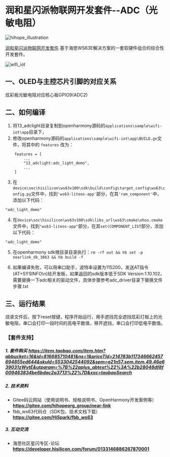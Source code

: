 # 润和星闪派物联网开发套件--ADC（光敏电阻）

![hihope_illustration](https://gitee.com/hihopeorg/hispark-hm-pegasus/raw/master/docs/figures/hihope_illustration.png)

[润和星闪派物联网开发套件](https://item.taobao.com/item.htm?abbucket=16&id=816685710481&ns=1&priceTId=214783b117346662457694855ed644&skuId=5533042544092&spm=a21n57.sem.item.49.46a639031zWytE&utparam=%7B%22aplus_abtest%22%3A%22b28048df8f009463834be6bdac2a3713%22%7D&xxc=taobaoSearch) 基于海思WS63E解决方案的一套软硬件组合的综合性开发套件。

![wifi_iot](https://img.alicdn.com/imgextra/i4/3583112207/O1CN01SvRG981SAr7bdEg3i_!!3583112207.png)



## 一、OLED与主控芯片引脚的对应关系

炫彩板光敏电阻对应核心板GPIO9(ADC2)

## 二、如何编译

1. 将13_adclight目录复制到openharmony源码的`applications\sample\wifi-iot\app`目录下，
2. 修改openharmony源码的`applications\sample\wifi-iot\app\BUILD.gn`文件，将其中的 `features` 改为：

```
    features = [
        ...
        "13_adclight:adc_light_demo",
        ...
    ]
```
3. 在`device\soc\hisilicon\ws63v100\sdk\build\config\target_config\ws63\config.py`文件中，找到`'ws63-liteos-app'`部分，在其`'ram_component'`中，添加以下代码：
```
"adc_light_demo"
```

4. 在`device\soc\hisilicon\ws63v100\sdk\libs_url\ws63\cmake\ohos.cmake`文件中，找到`"ws63-liteos-app"`部分，在其`set(COMPONENT_LIST`部分，添加以下代码：
```
"adc_light_demo"
```
5. 在openharmony sdk根目录目录执行：`rm -rf out && hb set -p nearlink_dk_3863 && hb build -f`

6. 如果编译失败，可以用串口助手，波特率设置为115200，发送AT指令(AT+SYSINFO\n)给开发板，如果返回的sdk版本低于SDK Version:1.10.102，需要替换一下adc相关的驱动文件，具体步骤参考adc_driver目录下替换文件步骤.txt

## 三、运行结果

烧录文件后，按下reset按键，程序开始运行，用手遮挡完全遮挡炫彩灯板上的光敏电阻，串口会打印一段时间的高电平数值，移开遮挡，串口会打印低电平数值。



### 【套件支持】

##### 1. 套件购买  https://item.taobao.com/item.htm?abbucket=16&id=816685710481&ns=1&priceTId=214783b117346662457694855ed644&skuId=5533042544092&spm=a21n57.sem.item.49.46a639031zWytE&utparam=%7B%22aplus_abtest%22%3A%22b28048df8f009463834be6bdac2a3713%22%7D&xxc=taobaoSearch

##### 2. 技术资料

- Gitee码云网站（使用说明书、规格说明书、OpenHarmony开发案例等） **https://gitee.com/hihopeorg_group/near-link**
- fbb_ws63代码仓（SDK包、技术文档下载）**https://gitee.com/HiSpark/fbb_ws63**

##### 3. 互动交流
- 海思社区星闪专区-论坛 **https://developer.hisilicon.com/forum/0133146886267870001**


